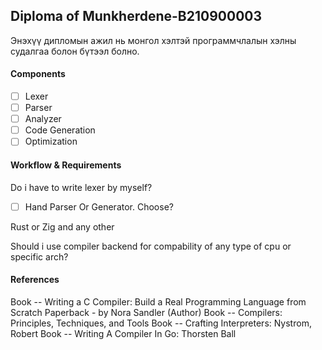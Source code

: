## Diploma of Munkherdene-B210900003

Энэхүү дипломын ажил нь монгол хэлтэй программчлалын хэлны судалгаа болон бүтээл болно.

#### Components

- [ ] Lexer
- [ ] Parser
- [ ] Analyzer
- [ ] Code Generation
- [ ] Optimization

#### Workflow & Requirements

Do i have to write lexer by myself?

- [ ] Hand Parser Or Generator. Choose?

Rust or Zig and any other

Should i use compiler backend for compability of any type of cpu or specific arch?

#### References

Book -- Writing a C Compiler: Build a Real Programming Language from Scratch Paperback - by Nora Sandler (Author)
Book -- Compilers: Principles, Techniques, and Tools
Book -- Crafting Interpreters: Nystrom, Robert
Book -- Writing A Compiler In Go: Thorsten Ball
